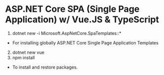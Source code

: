 # ASP.NET Core SPA (Single Page Application) w/ Vue.JS & TypeScript

1. dotnet new -i Microsoft.AspNetCore.SpaTemplates::*
  - For installing globally ASP.NET Core Single Page Application Templates
2. dotnet new vue
3. npm install
  - To install and restore packages.
